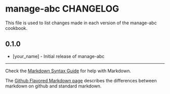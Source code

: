 manage-abc CHANGELOG
====================

This file is used to list changes made in each version of the manage-abc cookbook.

0.1.0
-----
- [your_name] - Initial release of manage-abc

- - -
Check the [Markdown Syntax Guide](http://daringfireball.net/projects/markdown/syntax) for help with Markdown.

The [Github Flavored Markdown page](http://github.github.com/github-flavored-markdown/) describes the differences between markdown on github and standard markdown.
